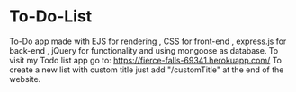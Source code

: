 # To-Do-List
To-Do app made with EJS for rendering , CSS for front-end , express.js for back-end , jQuery for functionality and using mongoose as database.
To visit my Todo list app go to: https://fierce-falls-69341.herokuapp.com/
To create a new list with custom title just add "/customTitle" at the end of the website. 
